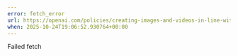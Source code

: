 ```yaml
---
error: fetch_error
url: https://openai.com/policies/creating-images-and-videos-in-line-with-our-policies/
when: 2025-10-24T19:06:52.930764+00:00
---
```


Failed fetch
